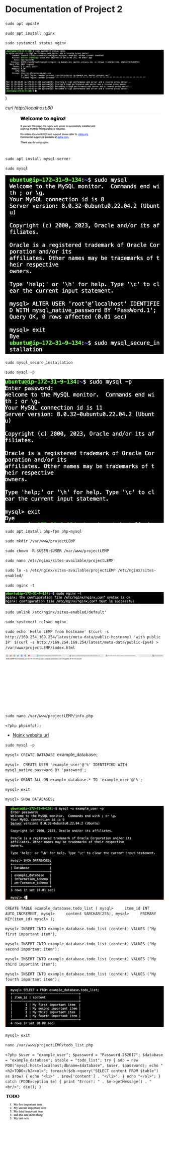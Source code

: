 # Documentation of Project 2

`sudo apt update`

`sudo apt install nginx`

`sudo systemctl status nginx`

![Nginx Status](./Images/nginx-status.png))

 *curl http://localhost:80*

 ![Nginx Server Status](./images/nginx-server-status.png)


 `sudo apt install mysql-server`

 `sudo mysql`

 ![mysql ouput1](./images/mysql%20password%20output.png)

 `sudo mysql_secure_installation`

 `sudo mysql -p`

 ![mysql server installed](./images/mysql%20server%20installed.png)



`sudo apt install php-fpm php-mysql`


`sudo mkdir /var/www/projectLEMP`

`sudo chown -R $USER:$USER /var/www/projectLEMP`

`sudo nano /etc/nginx/sites-available/projectLEMP`

`sudo ln -s /etc/nginx/sites-available/projectLEMP /etc/nginx/sites-enabled/`

`sudo nginx -t`

![Checking syntax error](./images/checking%20syntax%20errors.png)

`sudo unlink /etc/nginx/sites-enabled/default'`

`sudo systemctl reload nginx`

`sudo echo 'Hello LEMP from hostname' $(curl -s http://169.254.169.254/latest/meta-data/public-hostname) 'with public IP' $(curl -s http://169.254.169.254/latest/meta-data/public-ipv4) > /var/www/projectLEMP/index.html`

![echo text returned](./images/hello%20LEMP%20word.png)



`sudo nano /var/www/projectLEMP/info.php`

`<?php
phpinfo();`

- [Nginx website url](http://18.119.123.254/info.php)

`sudo mysql -p`

`mysql> CREATE DATABASE `example_database`;`

`mysql>  CREATE USER 'example_user'@'%' IDENTIFIED WITH mysql_native_password BY 'password';`

`mysql> GRANT ALL ON example_database.* TO 'example_user'@'%';`

`mysql> exit`

`mysql> SHOW DATABASES;`

![Database](./Images/DatabaseOutput.png)

`CREATE TABLE example_database.todo_list (
mysql>     item_id INT AUTO_INCREMENT,
mysql>     content VARCHAR(255),
mysql>     PRIMARY KEY(item_id)
mysql> );`

`mysql> INSERT INTO example_database.todo_list (content) VALUES ("My first important item");`

`mysql> INSERT INTO example_database.todo_list (content) VALUES ("My second important item");`

`mysql> INSERT INTO example_database.todo_list (content) VALUES ("My third important item");`

`mysql> INSERT INTO example_database.todo_list (content) VALUES ("My fourth important item");`

![Output2](./Images/Output2.png)

`mysql> exit`

`nano /var/www/projectLEMP/todo_list.php`

`<?php
$user = "example_user";
$password = "Password.282017";
$database = "example_database";
$table = "todo_list";
try {
  $db = new PDO("mysql:host=localhost;dbname=$database", $user, $password);
  echo "<h2>TODO</h2><ol>";
  foreach($db->query("SELECT content FROM $table") as $row) {
    echo "<li>" . $row['content'] . "</li>";
  }
  echo "</ol>";
} catch (PDOException $e) {
    print "Error!: " . $e->getMessage() . "<br/>";
    die();
}`

![Todo Output](./Images/Todo%20Output2.png)



